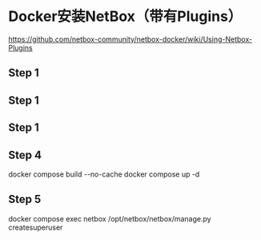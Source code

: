 # Docker安装NetBox（带有Plugins）
https://github.com/netbox-community/netbox-docker/wiki/Using-Netbox-Plugins

## Step 1

## Step 1

## Step 1

## Step 4
docker compose build --no-cache
docker compose up -d

## Step 5
docker compose exec netbox /opt/netbox/netbox/manage.py createsuperuser

